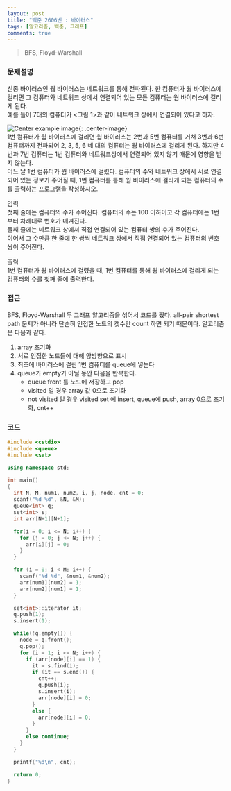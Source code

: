 ```yaml
---
layout: post
title: "백준 2606번 : 바이러스"
tags: [알고리즘, 백준, 그래프]
comments: true
---
```


> BFS, Floyd-Warshall  

### 문제설명  
신종 바이러스인 웜 바이러스는 네트워크를 통해 전파된다. 한 컴퓨터가 웜 바이러스에 걸리면 그 컴퓨터와 네트워크 상에서 연결되어 있는 모든 컴퓨터는 웜 바이러스에 걸리게 된다.  
예를 들어 7대의 컴퓨터가 <그림 1>과 같이 네트워크 상에서 연결되어 있다고 하자.  

![Center example image](https://user-images.githubusercontent.com/35067611/60752648-1c339780-a003-11e9-9860-4a68175b4a22.png "Center"){: .center-image}  
1번 컴퓨터가 웜 바이러스에 걸리면 웜 바이러스는 2번과 5번 컴퓨터를 거쳐 3번과 6번 컴퓨터까지 전파되어 2, 3, 5, 6 네 대의 컴퓨터는 웜 바이러스에 걸리게 된다. 하지만 4번과 7번 컴퓨터는 1번 컴퓨터와 네트워크상에서 연결되어 있지 않기 때문에 영향을 받지 않는다.  
어느 날 1번 컴퓨터가 웜 바이러스에 걸렸다. 컴퓨터의 수와 네트워크 상에서 서로 연결되어 있는 정보가 주어질 때, 1번 컴퓨터를 통해 웜 바이러스에 걸리게 되는 컴퓨터의 수를 출력하는 프로그램을 작성하시오.  

입력  
첫째 줄에는 컴퓨터의 수가 주어진다. 컴퓨터의 수는 100 이하이고 각 컴퓨터에는 1번 부터 차례대로 번호가 매겨진다.  
둘째 줄에는 네트워크 상에서 직접 연결되어 있는 컴퓨터 쌍의 수가 주어진다.  
이어서 그 수만큼 한 줄에 한 쌍씩 네트워크 상에서 직접 연결되어 있는 컴퓨터의 번호 쌍이 주어진다.  

출력  
1번 컴퓨터가 웜 바이러스에 걸렸을 때, 1번 컴퓨터를 통해 웜 바이러스에 걸리게 되는 컴퓨터의 수를 첫째 줄에 출력한다.  

### 접근   
BFS, Floyd-Warshall 두 그래프 알고리즘을 섞어서 코드를 짰다. all-pair shortest path 문제가 아니라 단순히 인접한 노드의 갯수만 count 하면 되기 때문이다. 알고리즘은 다음과 같다.  
1. array 초기화  
2. 서로 인접한 노드들에 대해 양방향으로 표시  
3. 최초에 바이러스에 걸린 1번 컴퓨터를 queue에 넣는다  
4. queue가 empty가 아닐 동안 다음을 반복한다.  
    - queue front 를 노드에 저장하고 pop  
    - visited 일 경우 array 값 0으로 초기화
    - not visited 일 경우 visited set 에 insert, queue에 push, array 0으로 초기화, cnt++  


### 코드  
~~~c++
#include <cstdio>
#include <queue>
#include <set>

using namespace std;

int main()
{
  int N, M, num1, num2, i, j, node, cnt = 0;
  scanf("%d %d", &N, &M);
  queue<int> q;
  set<int> s;
  int arr[N+1][N+1];

  for(i = 0; i <= N; i++) {
    for (j = 0; j <= N; j++) {
      arr[i][j] = 0;
    }
  }

  for (i = 0; i < M; i++) {
    scanf("%d %d", &num1, &num2);
    arr[num1][num2] = 1;
    arr[num2][num1] = 1;
  }

  set<int>::iterator it;
  q.push(1);
  s.insert(1);

  while(!q.empty()) {
    node = q.front();
    q.pop();
    for (i = 1; i <= N; i++) {
      if (arr[node][i] == 1) {
        it = s.find(i);
        if (it == s.end()) {
          cnt++;
          q.push(i);
          s.insert(i);
          arr[node][i] = 0;
        }
        else {
          arr[node][i] = 0;
        }
      }
      else continue;
    }
  }

  printf("%d\n", cnt);

  return 0;
}
~~~